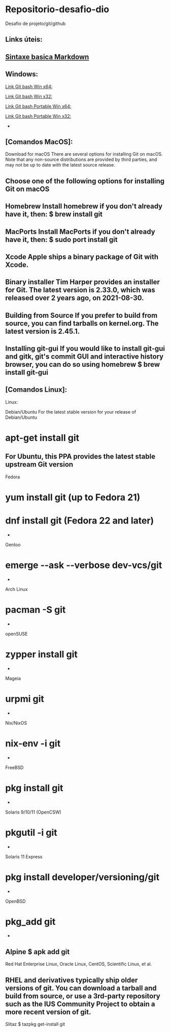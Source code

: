 # Repositorio-desafio-dio



Desafio de projeto/git/github

## Links úteis:



## [Sintaxe basica Markdown](https://www.markdownguide.org/)



## Windows:



[Link Git bash Win x64:](https://github.com/git-for-windows/git/releases/download/v2.45.1.windows.1/Git-2.45.1-64-bit.exe)

[Link Git bash Win x32:](https://github.com/git-for-windows/git/releases/download/v2.45.1.windows.1/Git-2.45.1-32-bit.exe)

[Link Git bash Portable Win x64:](https://github.com/git-for-windows/git/releases/download/v2.45.1.windows.1/PortableGit-2.45.1-64-bit.7z.exe)

[Link Git bash Portable Win x32:](https://github.com/git-for-windows/git/releases/download/v2.45.1.windows.1/PortableGit-2.45.1-32-bit.7z.exe)

- 

## [Comandos MacOS]:



Download for macOS There are several options for installing Git on macOS. Note that any non-source distributions are provided by third parties, and may not be up to date with the latest source release.

## Choose one of the following options for installing Git on macOS



## Homebrew Install homebrew if you don't already have it, then: $ brew install git



## MacPorts Install MacPorts if you don't already have it, then: $ sudo port install git



## Xcode Apple ships a binary package of Git with Xcode.



## Binary installer Tim Harper provides an installer for Git. The latest version is 2.33.0, which was released over 2 years ago, on 2021-08-30.



## Building from Source If you prefer to build from source, you can find tarballs on kernel.org. The latest version is 2.45.1.



## Installing git-gui If you would like to install git-gui and gitk, git's commit GUI and interactive history browser, you can do so using homebrew $ brew install git-gui



## [Comandos Linux]:



Linux:

Debian/Ubuntu For the latest stable version for your release of Debian/Ubuntu

# apt-get install git



## For Ubuntu, this PPA provides the latest stable upstream Git version



Fedora

# yum install git (up to Fedora 21)



# dnf install git (Fedora 22 and later)



- 

Gentoo

# emerge --ask --verbose dev-vcs/git



- 

Arch Linux

# pacman -S git



- 

openSUSE

# zypper install git



- 

Mageia

# urpmi git



- 

Nix/NixOS

# nix-env -i git



- 

FreeBSD

# pkg install git



- 

Solaris 9/10/11 (OpenCSW)

# pkgutil -i git



- 

Solaris 11 Express

# pkg install developer/versioning/git



- 

OpenBSD

# pkg_add git



- 

## Alpine $ apk add git



Red Hat Enterprise Linux, Oracle Linux, CentOS, Scientific Linux, et al.

## RHEL and derivatives typically ship older versions of git. You can download a tarball and build from source, or use a 3rd-party repository such as the IUS Community Project to obtain a more recent version of git.



Slitaz $ tazpkg get-install git